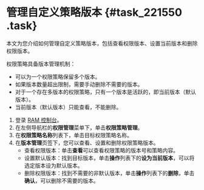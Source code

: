 # 管理自定义策略版本 {#task_221550 .task}

本文为您介绍如何管理自定义策略版本，包括查看权限版本、设置当前版本和删除权限版本。

权限策略具备版本管理机制：

-   可以为一个权限策略保留多个版本。
-   如果版本数量超出限制，需要手动删除不需要的版本。
-   对于一个存在多版本的权限策略，只有一个版本是活跃的，即当前版本（默认版本）。
-   当前版本（默认版本）只能查看，不能删除。

1.  登录 [RAM 控制台](https://ram.console.aliyun.com/)。
2.  在左侧导航栏的**权限管理**菜单下，单击**权限策略管理**。
3.  在**权限策略名称**列表下，单击目标权限策略名称。
4.  在**版本管理**页签下，您可以查看、设置和删除权限策略版本。 
    -   查看权限版本：单击**查看**可以查看权限策略的版本号和策略内容。
    -   设置默认版本：找到目标版本，单击**操作**列表下的**设为当前版本**，可以将选定版本设为默认版本。
    -   删除权限版本：找到不需要的非默认版本，单击**操作**列表下的**删除**，单击**确认**，可以删除不需要的版本。

